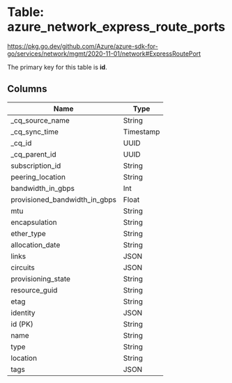 # Table: azure_network_express_route_ports

https://pkg.go.dev/github.com/Azure/azure-sdk-for-go/services/network/mgmt/2020-11-01/network#ExpressRoutePort

The primary key for this table is **id**.


## Columns
| Name          | Type          |
| ------------- | ------------- |
|_cq_source_name|String|
|_cq_sync_time|Timestamp|
|_cq_id|UUID|
|_cq_parent_id|UUID|
|subscription_id|String|
|peering_location|String|
|bandwidth_in_gbps|Int|
|provisioned_bandwidth_in_gbps|Float|
|mtu|String|
|encapsulation|String|
|ether_type|String|
|allocation_date|String|
|links|JSON|
|circuits|JSON|
|provisioning_state|String|
|resource_guid|String|
|etag|String|
|identity|JSON|
|id (PK)|String|
|name|String|
|type|String|
|location|String|
|tags|JSON|